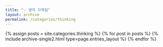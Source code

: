 ```yaml
---
title: "💡 생각 끄적임"
layout: archive
permalink: /categories/thinking
---
```



{% assign posts = site.categories.thinking %}
{% for post in posts %} {% include archive-single2.html type=page.entries_layout %} {% endfor %}

